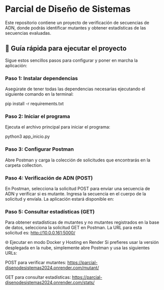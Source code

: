 # Parcial de Diseño de Sistemas
Este repositorio contiene un proyecto de verificación de secuencias de ADN, donde podrás identificar mutantes y obtener estadísticas de las secuencias evaluadas.

## 🌟 Guía rápida para ejecutar el proyecto
Sigue estos sencillos pasos para configurar y poner en marcha la aplicación:

### Paso 1: Instalar dependencias
Asegúrate de tener todas las dependencias necesarias ejecutando el siguiente comando en la terminal:

pip install -r requirements.txt

### Paso 2: Iniciar el programa
Ejecuta el archivo principal para iniciar el programa:

python3 app_inicio.py

### Paso 3: Configurar Postman
Abre Postman y carga la colección de solicitudes que encontrarás en la carpeta collection.

### Paso 4: Verificación de ADN (POST)
En Postman, selecciona la solicitud POST para enviar una secuencia de ADN y verificar si es mutante. Ingresa la secuencia en el cuerpo de la solicitud y envíala.
La aplicación estará disponible en:


### Paso 5: Consultar estadísticas (GET)
Para obtener estadísticas de mutantes y no mutantes registrados en la base de datos, selecciona la solicitud GET en Postman. La URL para esta solicitud es: http://10.0.0.161:5000/


🌐 Ejecutar en modo Docker y Hosting en Render
Si prefieres usar la versión desplegada en la nube, simplemente abre Postman y usa las siguientes URLs:

POST para verificar mutantes:
https://parcial-disenodesistemas2024.onrender.com/mutant/

GET para consultar estadísticas:
https://parcial-disenodesistemas2024.onrender.com/stats/
